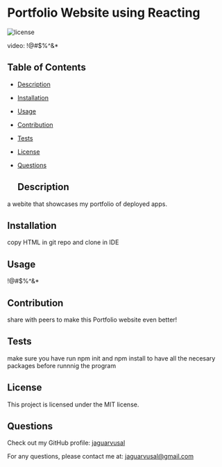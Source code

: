 # Portfolio Website using Reacting

  ![license](https://img.shields.io/badge/license-MIT-blue.svg)

  video: !@#$%^&*

  ## Table of Contents

- [Description](#description)
- [Installation](#installation)
- [Usage](#usage)
- [Contribution](#contribution)
- [Tests](#tests)
- [License](#license)
- [Questions](#questions)

  ## Description

a webite that showcases my portfolio of deployed apps.

  ## Installation

  copy HTML in git repo and clone in IDE

  ## Usage

 !@#$%^&*

  ## Contribution

  share with peers to make this Portfolio website even better!

  ## Tests

  make sure you have run npm init and npm install to have all the necesary packages before runnnig the program

  ## License

  This project is licensed under the MIT license.

  ## Questions

  Check out my GitHub profile: [jaguarvusal](https://github.com/jaguarvusal)

  For any questions, please contact me at: [jaguarvusal@gmail.com](mailto:#{data.email})
